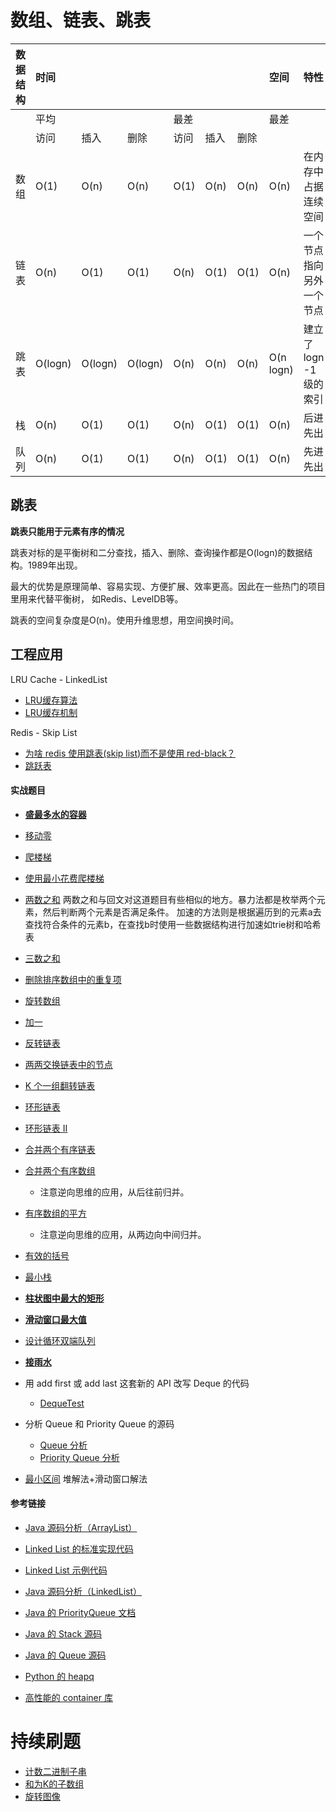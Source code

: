 # 数组、链表、跳表

| 数据结构 | 时间    |         |         |      |      |      | 空间      | 特性                     |
| -------- | :------ | ------- | ------- | ---- | ---- | ---- | :-------- | :----------------------- |
|          | 平均    |         |         | 最差 |      |      | 最差      |                          |
|          | 访问    | 插入    | 删除    | 访问 | 插入 | 删除 |           |                          |
| 数组     | O(1)    | O(n)    | O(n)    | O(1) | O(n) | O(n) | O(n)      | 在内存中占据连续空间     |
| 链表     | O(n)    | O(1)    | O(1)    | O(n) | O(1) | O(1) | O(n)      | 一个节点指向另外一个节点 |
| 跳表     | O(logn) | O(logn) | O(logn) | O(n) | O(n) | O(n) | O(n logn) | 建立了logn -1级的索引    |
| 栈       | O(n)    | O(1)    | O(1)    | O(n) | O(1) | O(1) | O(n)      | 后进先出                 |
| 队列     | O(n)    | O(1)    | O(1)    | O(n) | O(1) | O(1) | O(n)      | 先进先出                 |

## 跳表

**跳表只能用于元素有序的情况**

跳表对标的是平衡树和二分查找，插入、删除、查询操作都是O(logn)的数据结构。1989年出现。

最大的优势是原理简单、容易实现、方便扩展、效率更高。因此在一些热门的项目里用来代替平衡树，
如Redis、LevelDB等。

跳表的空间复杂度是O(n)。使用升维思想，用空间换时间。

## 工程应用

LRU Cache - LinkedList
- [LRU缓存算法](https://www.jianshu.com/p/b1ab4a170c3c)
- [LRU缓存机制](https://leetcode-cn.com/problems/lru-cache/)

Redis - Skip List
- [为啥 redis 使用跳表(skip list)而不是使用 red-black？](https://www.zhihu.com/question/20202931)
- [跳跃表](https://redisbook.readthedocs.io/en/latest/internal-datastruct/skiplist.html)

#### 实战题目

- [**盛最多水的容器**](https://leetcode-cn.com/problems/container-with-most-water/)
- [移动零](https://leetcode-cn.com/problems/move-zeroes/)
- [爬楼梯](https://leetcode-cn.com/problems/climbing-stairs/)
- [使用最小花费爬楼梯](https://leetcode-cn.com/problems/min-cost-climbing-stairs/)
- [两数之和](https://leetcode-cn.com/problems/two-sum/)
     两数之和与回文对这道题目有些相似的地方。暴力法都是枚举两个元素，然后判断两个元素是否满足条件。
     加速的方法则是根据遍历到的元素a去查找符合条件的元素b，在查找b时使用一些数据结构进行加速如trie树和哈希表
- [三数之和](https://leetcode-cn.com/problems/3sum/)
- [删除排序数组中的重复项](https://leetcode-cn.com/problems/remove-duplicates-from-sorted-array/)
- [旋转数组](https://leetcode-cn.com/problems/rotate-array/)
- [加一](https://leetcode-cn.com/problems/plus-one/)

- [反转链表](https://leetcode-cn.com/problems/reverse-linked-list/)
- [两两交换链表中的节点](https://leetcode-cn.com/problems/swap-nodes-in-pairs/)
- [K 个一组翻转链表](https://leetcode-cn.com/problems/reverse-nodes-in-k-group/)
- [环形链表](https://leetcode-cn.com/problems/linked-list-cycle/)
- [环形链表 II](https://leetcode-cn.com/problems/linked-list-cycle-ii)
- [合并两个有序链表](https://leetcode-cn.com/problems/merge-two-sorted-lists/)
- [合并两个有序数组](https://leetcode-cn.com/problems/merge-sorted-array/)
  - 注意逆向思维的应用，从后往前归并。
- [有序数组的平方](https://leetcode-cn.com/problems/squares-of-a-sorted-array/)
  - 注意逆向思维的应用，从两边向中间归并。

- [有效的括号](https://leetcode-cn.com/problems/valid-parentheses/)
- [最小栈](https://leetcode-cn.com/problems/min-stack/)
- [**柱状图中最大的矩形**](https://leetcode-cn.com/problems/largest-rectangle-in-histogram)
- [**滑动窗口最大值**](https://leetcode-cn.com/problems/sliding-window-maximum)
- [设计循环双端队列](https://leetcode-cn.com/problems/design-circular-deque)
- [**接雨水**](https://leetcode-cn.com/problems/trapping-rain-water/)
- 用 add first 或 add last 这套新的 API 改写 Deque 的代码
  - [DequeTest](https://github.com/donfyy/Algorithm/blob/master/Week_01/java/src/DequeTest.java)
- 分析 Queue 和 Priority Queue 的源码
  - [Queue 分析](https://github.com/donfyy/Algorithm/blob/master/Week_01/%E6%BA%90%E7%A0%81%E5%88%86%E6%9E%90/Queue.md)
  - [Priority Queue 分析](https://github.com/donfyy/Algorithm/blob/master/Week_01/%E6%BA%90%E7%A0%81%E5%88%86%E6%9E%90/PriorityQueue.md)

- [最小区间](https://leetcode-cn.com/problems/smallest-range-covering-elements-from-k-lists/) 堆解法+滑动窗口解法

#### 参考链接

- [Java 源码分析（ArrayList）](http://developer.classpath.org/doc/java/util/ArrayList-source.html) 
- [Linked List 的标准实现代码](http://www.geeksforgeeks.org/implementing-a-linked-list-in-java-using-class/) 
- [Linked List 示例代码](http://www.cs.cmu.edu/~adamchik/15-121/lectures/Linked%20Lists/code/LinkedList.java) 
- [Java 源码分析（LinkedList）](http://developer.classpath.org/doc/java/util/LinkedList-source.html) 

- [Java 的 PriorityQueue 文档](http://docs.oracle.com/javase/10/docs/api/java/util/PriorityQueue.html) 
- [Java 的 Stack 源码](http://developer.classpath.org/doc/java/util/Stack-source.html) 
- [Java 的 Queue 源码](http://fuseyism.com/classpath/doc/java/util/Queue-source.html) 
- [Python 的 heapq](http://docs.python.org/2/library/heapq.html) 
- [高性能的 container 库](http://docs.python.org/2/library/collections.html) 

# 持续刷题

- [计数二进制子串](https://leetcode-cn.com/problems/count-binary-substrings)
- [和为K的子数组](https://leetcode-cn.com/problems/subarray-sum-equals-k/)
- [旋转图像](https://leetcode-cn.com/problems/rotate-image/)
